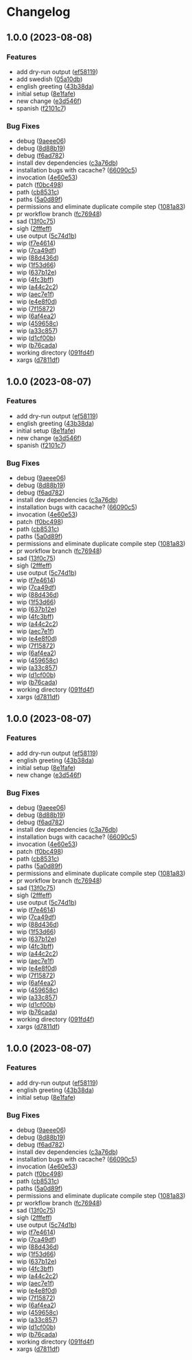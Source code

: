 # Changelog

## 1.0.0 (2023-08-08)


### Features

* add dry-run output ([ef58119](https://github.com/devdoshi/stl-next-flow/commit/ef581199e0fdc70bfcc6153b06ec530dfe004e92))
* add swedish ([05a10db](https://github.com/devdoshi/stl-next-flow/commit/05a10dbb4b133475caa1403abe25b1e8176ccdd8))
* english greeting ([43b38da](https://github.com/devdoshi/stl-next-flow/commit/43b38da3288ec94f6fa7498a5a393925e74da63f))
* initial setup ([8e1fafe](https://github.com/devdoshi/stl-next-flow/commit/8e1fafe5445fc5b6e12e4fdbfc310a4f5bd0fc36))
* new change ([e3d546f](https://github.com/devdoshi/stl-next-flow/commit/e3d546f16ca0d2aeee66f6d53ceccdf4b3728103))
* spanish ([f2101c7](https://github.com/devdoshi/stl-next-flow/commit/f2101c75f57bd45c8aad65cfe4c1107017006e22))


### Bug Fixes

* debug ([9aeee06](https://github.com/devdoshi/stl-next-flow/commit/9aeee06af3a73b7408b49d82bc7cb0b368b57452))
* debug ([8d88b19](https://github.com/devdoshi/stl-next-flow/commit/8d88b1977fe41e32407201b674fe7ad1528b6c37))
* debug ([f6ad782](https://github.com/devdoshi/stl-next-flow/commit/f6ad782263fa653f8b1270e1923bb7a9e1dbd004))
* install dev dependencies ([c3a76db](https://github.com/devdoshi/stl-next-flow/commit/c3a76db574478c5f195a17d1b5667ade8b900c90))
* installation bugs with cacache? ([66090c5](https://github.com/devdoshi/stl-next-flow/commit/66090c5ffa52ec9e5e60fbe660b5c3269a5ba97f))
* invocation ([4e60e53](https://github.com/devdoshi/stl-next-flow/commit/4e60e5341d165a48929ae18bda7137e4f925b09d))
* patch ([f0bc498](https://github.com/devdoshi/stl-next-flow/commit/f0bc498a1968347ac3358d65379f646914aa8a6d))
* path ([cb8531c](https://github.com/devdoshi/stl-next-flow/commit/cb8531ce180a18734476a9826e17e5b728706447))
* paths ([5a0d89f](https://github.com/devdoshi/stl-next-flow/commit/5a0d89f26b8e93b3ebbb7b0d3dca1fc5093d649b))
* permissions and eliminate duplicate compile step ([1081a83](https://github.com/devdoshi/stl-next-flow/commit/1081a83377d02f1e4c0dff443dd28ca77287f1f8))
* pr workflow branch ([fc76948](https://github.com/devdoshi/stl-next-flow/commit/fc7694847da12593806a4fa8c05227974088a333))
* sad ([13f0c75](https://github.com/devdoshi/stl-next-flow/commit/13f0c7505c8b37f9087e79708eabb3340134d539))
* sigh ([2fffeff](https://github.com/devdoshi/stl-next-flow/commit/2fffeff95ac1a56f103e58ce93298fe9b7f9728d))
* use output ([5c74d1b](https://github.com/devdoshi/stl-next-flow/commit/5c74d1b2040200c3143ccb4b7bde95faa86a1b7a))
* wip ([f7e4614](https://github.com/devdoshi/stl-next-flow/commit/f7e461477b52aba0d959fa3544a6cc24e4b787ae))
* wip ([7ca49df](https://github.com/devdoshi/stl-next-flow/commit/7ca49df74e719fe74f08ad551684ac900bfea415))
* wip ([88d436d](https://github.com/devdoshi/stl-next-flow/commit/88d436d51f8ea9a45eb783a60f6c8547e7a7e145))
* wip ([1f53d66](https://github.com/devdoshi/stl-next-flow/commit/1f53d668c3d1fada7aeb54f194ec8ee54b242656))
* wip ([637b12e](https://github.com/devdoshi/stl-next-flow/commit/637b12e5344845dcda85c1132b8e2024ea54a506))
* wip ([4fc3bff](https://github.com/devdoshi/stl-next-flow/commit/4fc3bff6f72a4a4cae943d31a5d89fe861b8720f))
* wip ([a44c2c2](https://github.com/devdoshi/stl-next-flow/commit/a44c2c2b525be53f347b9da1eb578987e5e7b204))
* wip ([aec7e1f](https://github.com/devdoshi/stl-next-flow/commit/aec7e1f3d4d8ba302a15d09218ca6fbc3054f85e))
* wip ([e4e8f0d](https://github.com/devdoshi/stl-next-flow/commit/e4e8f0d317b59361a00214bdadceaf3712bc10a5))
* wip ([7f15872](https://github.com/devdoshi/stl-next-flow/commit/7f15872d5d84fc1d74497876313b226a1f11af15))
* wip ([6af4ea2](https://github.com/devdoshi/stl-next-flow/commit/6af4ea2ab46afd1c8ab21f5c23ae70a3e32f5067))
* wip ([459658c](https://github.com/devdoshi/stl-next-flow/commit/459658c37b18385d230cc51c1c8af943023cf82e))
* wip ([a33c857](https://github.com/devdoshi/stl-next-flow/commit/a33c8576b7ef626fec344ee665b42afbed5b8cfa))
* wip ([d1cf00b](https://github.com/devdoshi/stl-next-flow/commit/d1cf00b2aea5ab4d1a866ba0e31eef9f44186c55))
* wip ([b76cada](https://github.com/devdoshi/stl-next-flow/commit/b76cada848a35c9690438b149c95ab0e104a4d2a))
* working directory ([091fd4f](https://github.com/devdoshi/stl-next-flow/commit/091fd4f3127afd226d172515e53f101aed22ac4b))
* xargs ([d7811df](https://github.com/devdoshi/stl-next-flow/commit/d7811dfe2f67aed15c62b842c49ba5ded7c043ef))

## 1.0.0 (2023-08-07)


### Features

* add dry-run output ([ef58119](https://github.com/devdoshi/stl-next-flow/commit/ef581199e0fdc70bfcc6153b06ec530dfe004e92))
* english greeting ([43b38da](https://github.com/devdoshi/stl-next-flow/commit/43b38da3288ec94f6fa7498a5a393925e74da63f))
* initial setup ([8e1fafe](https://github.com/devdoshi/stl-next-flow/commit/8e1fafe5445fc5b6e12e4fdbfc310a4f5bd0fc36))
* new change ([e3d546f](https://github.com/devdoshi/stl-next-flow/commit/e3d546f16ca0d2aeee66f6d53ceccdf4b3728103))
* spanish ([f2101c7](https://github.com/devdoshi/stl-next-flow/commit/f2101c75f57bd45c8aad65cfe4c1107017006e22))


### Bug Fixes

* debug ([9aeee06](https://github.com/devdoshi/stl-next-flow/commit/9aeee06af3a73b7408b49d82bc7cb0b368b57452))
* debug ([8d88b19](https://github.com/devdoshi/stl-next-flow/commit/8d88b1977fe41e32407201b674fe7ad1528b6c37))
* debug ([f6ad782](https://github.com/devdoshi/stl-next-flow/commit/f6ad782263fa653f8b1270e1923bb7a9e1dbd004))
* install dev dependencies ([c3a76db](https://github.com/devdoshi/stl-next-flow/commit/c3a76db574478c5f195a17d1b5667ade8b900c90))
* installation bugs with cacache? ([66090c5](https://github.com/devdoshi/stl-next-flow/commit/66090c5ffa52ec9e5e60fbe660b5c3269a5ba97f))
* invocation ([4e60e53](https://github.com/devdoshi/stl-next-flow/commit/4e60e5341d165a48929ae18bda7137e4f925b09d))
* patch ([f0bc498](https://github.com/devdoshi/stl-next-flow/commit/f0bc498a1968347ac3358d65379f646914aa8a6d))
* path ([cb8531c](https://github.com/devdoshi/stl-next-flow/commit/cb8531ce180a18734476a9826e17e5b728706447))
* paths ([5a0d89f](https://github.com/devdoshi/stl-next-flow/commit/5a0d89f26b8e93b3ebbb7b0d3dca1fc5093d649b))
* permissions and eliminate duplicate compile step ([1081a83](https://github.com/devdoshi/stl-next-flow/commit/1081a83377d02f1e4c0dff443dd28ca77287f1f8))
* pr workflow branch ([fc76948](https://github.com/devdoshi/stl-next-flow/commit/fc7694847da12593806a4fa8c05227974088a333))
* sad ([13f0c75](https://github.com/devdoshi/stl-next-flow/commit/13f0c7505c8b37f9087e79708eabb3340134d539))
* sigh ([2fffeff](https://github.com/devdoshi/stl-next-flow/commit/2fffeff95ac1a56f103e58ce93298fe9b7f9728d))
* use output ([5c74d1b](https://github.com/devdoshi/stl-next-flow/commit/5c74d1b2040200c3143ccb4b7bde95faa86a1b7a))
* wip ([f7e4614](https://github.com/devdoshi/stl-next-flow/commit/f7e461477b52aba0d959fa3544a6cc24e4b787ae))
* wip ([7ca49df](https://github.com/devdoshi/stl-next-flow/commit/7ca49df74e719fe74f08ad551684ac900bfea415))
* wip ([88d436d](https://github.com/devdoshi/stl-next-flow/commit/88d436d51f8ea9a45eb783a60f6c8547e7a7e145))
* wip ([1f53d66](https://github.com/devdoshi/stl-next-flow/commit/1f53d668c3d1fada7aeb54f194ec8ee54b242656))
* wip ([637b12e](https://github.com/devdoshi/stl-next-flow/commit/637b12e5344845dcda85c1132b8e2024ea54a506))
* wip ([4fc3bff](https://github.com/devdoshi/stl-next-flow/commit/4fc3bff6f72a4a4cae943d31a5d89fe861b8720f))
* wip ([a44c2c2](https://github.com/devdoshi/stl-next-flow/commit/a44c2c2b525be53f347b9da1eb578987e5e7b204))
* wip ([aec7e1f](https://github.com/devdoshi/stl-next-flow/commit/aec7e1f3d4d8ba302a15d09218ca6fbc3054f85e))
* wip ([e4e8f0d](https://github.com/devdoshi/stl-next-flow/commit/e4e8f0d317b59361a00214bdadceaf3712bc10a5))
* wip ([7f15872](https://github.com/devdoshi/stl-next-flow/commit/7f15872d5d84fc1d74497876313b226a1f11af15))
* wip ([6af4ea2](https://github.com/devdoshi/stl-next-flow/commit/6af4ea2ab46afd1c8ab21f5c23ae70a3e32f5067))
* wip ([459658c](https://github.com/devdoshi/stl-next-flow/commit/459658c37b18385d230cc51c1c8af943023cf82e))
* wip ([a33c857](https://github.com/devdoshi/stl-next-flow/commit/a33c8576b7ef626fec344ee665b42afbed5b8cfa))
* wip ([d1cf00b](https://github.com/devdoshi/stl-next-flow/commit/d1cf00b2aea5ab4d1a866ba0e31eef9f44186c55))
* wip ([b76cada](https://github.com/devdoshi/stl-next-flow/commit/b76cada848a35c9690438b149c95ab0e104a4d2a))
* working directory ([091fd4f](https://github.com/devdoshi/stl-next-flow/commit/091fd4f3127afd226d172515e53f101aed22ac4b))
* xargs ([d7811df](https://github.com/devdoshi/stl-next-flow/commit/d7811dfe2f67aed15c62b842c49ba5ded7c043ef))

## 1.0.0 (2023-08-07)


### Features

* add dry-run output ([ef58119](https://github.com/devdoshi/stl-next-flow/commit/ef581199e0fdc70bfcc6153b06ec530dfe004e92))
* english greeting ([43b38da](https://github.com/devdoshi/stl-next-flow/commit/43b38da3288ec94f6fa7498a5a393925e74da63f))
* initial setup ([8e1fafe](https://github.com/devdoshi/stl-next-flow/commit/8e1fafe5445fc5b6e12e4fdbfc310a4f5bd0fc36))
* new change ([e3d546f](https://github.com/devdoshi/stl-next-flow/commit/e3d546f16ca0d2aeee66f6d53ceccdf4b3728103))


### Bug Fixes

* debug ([9aeee06](https://github.com/devdoshi/stl-next-flow/commit/9aeee06af3a73b7408b49d82bc7cb0b368b57452))
* debug ([8d88b19](https://github.com/devdoshi/stl-next-flow/commit/8d88b1977fe41e32407201b674fe7ad1528b6c37))
* debug ([f6ad782](https://github.com/devdoshi/stl-next-flow/commit/f6ad782263fa653f8b1270e1923bb7a9e1dbd004))
* install dev dependencies ([c3a76db](https://github.com/devdoshi/stl-next-flow/commit/c3a76db574478c5f195a17d1b5667ade8b900c90))
* installation bugs with cacache? ([66090c5](https://github.com/devdoshi/stl-next-flow/commit/66090c5ffa52ec9e5e60fbe660b5c3269a5ba97f))
* invocation ([4e60e53](https://github.com/devdoshi/stl-next-flow/commit/4e60e5341d165a48929ae18bda7137e4f925b09d))
* patch ([f0bc498](https://github.com/devdoshi/stl-next-flow/commit/f0bc498a1968347ac3358d65379f646914aa8a6d))
* path ([cb8531c](https://github.com/devdoshi/stl-next-flow/commit/cb8531ce180a18734476a9826e17e5b728706447))
* paths ([5a0d89f](https://github.com/devdoshi/stl-next-flow/commit/5a0d89f26b8e93b3ebbb7b0d3dca1fc5093d649b))
* permissions and eliminate duplicate compile step ([1081a83](https://github.com/devdoshi/stl-next-flow/commit/1081a83377d02f1e4c0dff443dd28ca77287f1f8))
* pr workflow branch ([fc76948](https://github.com/devdoshi/stl-next-flow/commit/fc7694847da12593806a4fa8c05227974088a333))
* sad ([13f0c75](https://github.com/devdoshi/stl-next-flow/commit/13f0c7505c8b37f9087e79708eabb3340134d539))
* sigh ([2fffeff](https://github.com/devdoshi/stl-next-flow/commit/2fffeff95ac1a56f103e58ce93298fe9b7f9728d))
* use output ([5c74d1b](https://github.com/devdoshi/stl-next-flow/commit/5c74d1b2040200c3143ccb4b7bde95faa86a1b7a))
* wip ([f7e4614](https://github.com/devdoshi/stl-next-flow/commit/f7e461477b52aba0d959fa3544a6cc24e4b787ae))
* wip ([7ca49df](https://github.com/devdoshi/stl-next-flow/commit/7ca49df74e719fe74f08ad551684ac900bfea415))
* wip ([88d436d](https://github.com/devdoshi/stl-next-flow/commit/88d436d51f8ea9a45eb783a60f6c8547e7a7e145))
* wip ([1f53d66](https://github.com/devdoshi/stl-next-flow/commit/1f53d668c3d1fada7aeb54f194ec8ee54b242656))
* wip ([637b12e](https://github.com/devdoshi/stl-next-flow/commit/637b12e5344845dcda85c1132b8e2024ea54a506))
* wip ([4fc3bff](https://github.com/devdoshi/stl-next-flow/commit/4fc3bff6f72a4a4cae943d31a5d89fe861b8720f))
* wip ([a44c2c2](https://github.com/devdoshi/stl-next-flow/commit/a44c2c2b525be53f347b9da1eb578987e5e7b204))
* wip ([aec7e1f](https://github.com/devdoshi/stl-next-flow/commit/aec7e1f3d4d8ba302a15d09218ca6fbc3054f85e))
* wip ([e4e8f0d](https://github.com/devdoshi/stl-next-flow/commit/e4e8f0d317b59361a00214bdadceaf3712bc10a5))
* wip ([7f15872](https://github.com/devdoshi/stl-next-flow/commit/7f15872d5d84fc1d74497876313b226a1f11af15))
* wip ([6af4ea2](https://github.com/devdoshi/stl-next-flow/commit/6af4ea2ab46afd1c8ab21f5c23ae70a3e32f5067))
* wip ([459658c](https://github.com/devdoshi/stl-next-flow/commit/459658c37b18385d230cc51c1c8af943023cf82e))
* wip ([a33c857](https://github.com/devdoshi/stl-next-flow/commit/a33c8576b7ef626fec344ee665b42afbed5b8cfa))
* wip ([d1cf00b](https://github.com/devdoshi/stl-next-flow/commit/d1cf00b2aea5ab4d1a866ba0e31eef9f44186c55))
* wip ([b76cada](https://github.com/devdoshi/stl-next-flow/commit/b76cada848a35c9690438b149c95ab0e104a4d2a))
* working directory ([091fd4f](https://github.com/devdoshi/stl-next-flow/commit/091fd4f3127afd226d172515e53f101aed22ac4b))
* xargs ([d7811df](https://github.com/devdoshi/stl-next-flow/commit/d7811dfe2f67aed15c62b842c49ba5ded7c043ef))

## 1.0.0 (2023-08-07)


### Features

* add dry-run output ([ef58119](https://github.com/devdoshi/stl-next-flow/commit/ef581199e0fdc70bfcc6153b06ec530dfe004e92))
* english greeting ([43b38da](https://github.com/devdoshi/stl-next-flow/commit/43b38da3288ec94f6fa7498a5a393925e74da63f))
* initial setup ([8e1fafe](https://github.com/devdoshi/stl-next-flow/commit/8e1fafe5445fc5b6e12e4fdbfc310a4f5bd0fc36))


### Bug Fixes

* debug ([9aeee06](https://github.com/devdoshi/stl-next-flow/commit/9aeee06af3a73b7408b49d82bc7cb0b368b57452))
* debug ([8d88b19](https://github.com/devdoshi/stl-next-flow/commit/8d88b1977fe41e32407201b674fe7ad1528b6c37))
* debug ([f6ad782](https://github.com/devdoshi/stl-next-flow/commit/f6ad782263fa653f8b1270e1923bb7a9e1dbd004))
* install dev dependencies ([c3a76db](https://github.com/devdoshi/stl-next-flow/commit/c3a76db574478c5f195a17d1b5667ade8b900c90))
* installation bugs with cacache? ([66090c5](https://github.com/devdoshi/stl-next-flow/commit/66090c5ffa52ec9e5e60fbe660b5c3269a5ba97f))
* invocation ([4e60e53](https://github.com/devdoshi/stl-next-flow/commit/4e60e5341d165a48929ae18bda7137e4f925b09d))
* patch ([f0bc498](https://github.com/devdoshi/stl-next-flow/commit/f0bc498a1968347ac3358d65379f646914aa8a6d))
* path ([cb8531c](https://github.com/devdoshi/stl-next-flow/commit/cb8531ce180a18734476a9826e17e5b728706447))
* paths ([5a0d89f](https://github.com/devdoshi/stl-next-flow/commit/5a0d89f26b8e93b3ebbb7b0d3dca1fc5093d649b))
* permissions and eliminate duplicate compile step ([1081a83](https://github.com/devdoshi/stl-next-flow/commit/1081a83377d02f1e4c0dff443dd28ca77287f1f8))
* pr workflow branch ([fc76948](https://github.com/devdoshi/stl-next-flow/commit/fc7694847da12593806a4fa8c05227974088a333))
* sad ([13f0c75](https://github.com/devdoshi/stl-next-flow/commit/13f0c7505c8b37f9087e79708eabb3340134d539))
* sigh ([2fffeff](https://github.com/devdoshi/stl-next-flow/commit/2fffeff95ac1a56f103e58ce93298fe9b7f9728d))
* use output ([5c74d1b](https://github.com/devdoshi/stl-next-flow/commit/5c74d1b2040200c3143ccb4b7bde95faa86a1b7a))
* wip ([f7e4614](https://github.com/devdoshi/stl-next-flow/commit/f7e461477b52aba0d959fa3544a6cc24e4b787ae))
* wip ([7ca49df](https://github.com/devdoshi/stl-next-flow/commit/7ca49df74e719fe74f08ad551684ac900bfea415))
* wip ([88d436d](https://github.com/devdoshi/stl-next-flow/commit/88d436d51f8ea9a45eb783a60f6c8547e7a7e145))
* wip ([1f53d66](https://github.com/devdoshi/stl-next-flow/commit/1f53d668c3d1fada7aeb54f194ec8ee54b242656))
* wip ([637b12e](https://github.com/devdoshi/stl-next-flow/commit/637b12e5344845dcda85c1132b8e2024ea54a506))
* wip ([4fc3bff](https://github.com/devdoshi/stl-next-flow/commit/4fc3bff6f72a4a4cae943d31a5d89fe861b8720f))
* wip ([a44c2c2](https://github.com/devdoshi/stl-next-flow/commit/a44c2c2b525be53f347b9da1eb578987e5e7b204))
* wip ([aec7e1f](https://github.com/devdoshi/stl-next-flow/commit/aec7e1f3d4d8ba302a15d09218ca6fbc3054f85e))
* wip ([e4e8f0d](https://github.com/devdoshi/stl-next-flow/commit/e4e8f0d317b59361a00214bdadceaf3712bc10a5))
* wip ([7f15872](https://github.com/devdoshi/stl-next-flow/commit/7f15872d5d84fc1d74497876313b226a1f11af15))
* wip ([6af4ea2](https://github.com/devdoshi/stl-next-flow/commit/6af4ea2ab46afd1c8ab21f5c23ae70a3e32f5067))
* wip ([459658c](https://github.com/devdoshi/stl-next-flow/commit/459658c37b18385d230cc51c1c8af943023cf82e))
* wip ([a33c857](https://github.com/devdoshi/stl-next-flow/commit/a33c8576b7ef626fec344ee665b42afbed5b8cfa))
* wip ([d1cf00b](https://github.com/devdoshi/stl-next-flow/commit/d1cf00b2aea5ab4d1a866ba0e31eef9f44186c55))
* wip ([b76cada](https://github.com/devdoshi/stl-next-flow/commit/b76cada848a35c9690438b149c95ab0e104a4d2a))
* working directory ([091fd4f](https://github.com/devdoshi/stl-next-flow/commit/091fd4f3127afd226d172515e53f101aed22ac4b))
* xargs ([d7811df](https://github.com/devdoshi/stl-next-flow/commit/d7811dfe2f67aed15c62b842c49ba5ded7c043ef))
